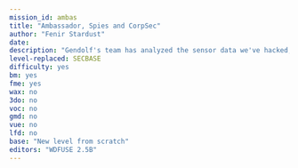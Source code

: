 ```yaml
---
mission_id: ambas
title: "Ambassador, Spies and CorpSec"
author: "Fenir Stardust"
date:
description: "Gendolf's team has analyzed the sensor data we've hacked, no doubt about it that cruiser is out of its class either for mass or main drives. Headquarters orders are find a way into the NAVI computer core, it should be near the main bridge. There you will need to short pins B4 with A29 of the NAVI modual to put it into diagnostics mode. We will take care of the rest."
level-replaced:	SECBASE
difficulty: yes
bm:	yes
fme: yes
wax: no
3do: no
voc: no
gmd: no
vue: no
lfd: no
base: "New level from scratch"
editors: "WDFUSE 2.5B"
---
```

